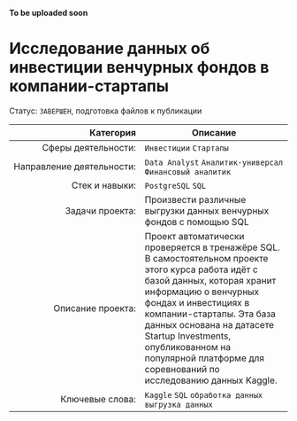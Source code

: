 **To be uploaded soon**
# Исследование данных об инвестиции венчурных фондов в компании-стартапы
Статус: `ЗАВЕРШЕН`, подготовка файлов к публикации

| Категория               | Описание |
| --------------------: | ---|
|Сферы&nbsp;деятельности:|`Инвестиции` `Стартапы`|
|Направление&nbsp;деятельности:| `Data Analyst` `Аналитик-универсал` `Финансовый аналитик`|
|Стек&nbsp;и&nbsp;навыки:|`PostgreSQL` `SQL`|
|Задачи&nbsp;проекта:|Произвести различные выгрузки данных венчурных фондов с помощью SQL|
|Описание&nbsp;проекта:|Проект автоматически проверяется в тренажёре SQL. В самостоятельном проекте этого курса работа идёт с базой данных, которая хранит информацию о венчурных фондах и инвестициях в компании-стартапы. Эта база данных основана на датасете Startup Investments, опубликованном на популярной платформе для соревнований по исследованию данных Kaggle.|
|Ключевые&nbsp;слова:|`Kaggle` `SQL` `обработка данных` `выгрузка данных`|
